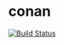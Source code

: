# conan
[![Build Status](https://travis-ci.org/DevAndreas/conan.svg?branch=master)](https://travis-ci.org/DevAndreas/conan)
